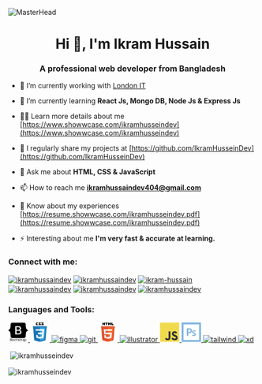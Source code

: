 ![MasterHead](https://media.licdn.com/dms/image/D4D16AQGWiPdCTo1txw/profile-displaybackgroundimage-shrink_350_1400/0/1674962034814?e=1681344000&v=beta&t=fgVkROZR3AZ74kDfTkcfN-0ZdyJ1bhu5-7pztP1lE2Q)
<h1 align="center">Hi 👋, I'm Ikram Hussain</h1>
<h3 align="center">A professional web developer from Bangladesh</h3>

- 🔭 I’m currently working with [London IT](https://www.showwcase.com/company/london-it)

- 🌱 I’m currently learning **React Js, Mongo DB, Node Js & Express Js**

- 👨‍💻 Learn more details about me [https://www.showwcase.com/ikramhusseindev](https://www.showwcase.com/ikramhusseindev)

- 📝 I regularly share my projects at [https://github.com/IkramHusseinDev](https://github.com/IkramHusseinDev)

- 💬 Ask me about **HTML, CSS & JavaScript**

- 📫 How to reach me **ikramhussaindev404@gmail.com**

- 📄 Know about my experiences [https://resume.showwcase.com/ikramhusseindev.pdf](https://resume.showwcase.com/ikramhusseindev.pdf)

- ⚡ Interesting about me **I'm very fast & accurate at learning.**

<h3 align="left">Connect with me:</h3>
<p align="left">
<a href="https://twitter.com/ikramhussaindev" target="blank"><img align="center" src="https://raw.githubusercontent.com/rahuldkjain/github-profile-readme-generator/master/src/images/icons/Social/twitter.svg" alt="ikramhussaindev" height="30" width="40" /></a>
<a href="https://linkedin.com/in/ikramhussaindev" target="blank"><img align="center" src="https://raw.githubusercontent.com/rahuldkjain/github-profile-readme-generator/master/src/images/icons/Social/linked-in-alt.svg" alt="ikramhussaindev" height="30" width="40" /></a>
<a href="https://stackoverflow.com/users/ikram-hussain" target="blank"><img align="center" src="https://raw.githubusercontent.com/rahuldkjain/github-profile-readme-generator/master/src/images/icons/Social/stack-overflow.svg" alt="ikram-hussain" height="30" width="40" /></a>
<a href="https://fb.com/ikramhussaindev" target="blank"><img align="center" src="https://raw.githubusercontent.com/rahuldkjain/github-profile-readme-generator/master/src/images/icons/Social/facebook.svg" alt="ikramhussaindev" height="30" width="40" /></a>
<a href="https://instagram.com/ikramhussaindev" target="blank"><img align="center" src="https://raw.githubusercontent.com/rahuldkjain/github-profile-readme-generator/master/src/images/icons/Social/instagram.svg" alt="ikramhussaindev" height="30" width="40" /></a>
<a href="https://dribbble.com/ikramhussaindev" target="blank"><img align="center" src="https://raw.githubusercontent.com/rahuldkjain/github-profile-readme-generator/master/src/images/icons/Social/dribbble.svg" alt="ikramhussaindev" height="30" width="40" /></a>
</p>

<h3 align="left">Languages and Tools:</h3>
<p align="left"> <a href="https://getbootstrap.com" target="_blank" rel="noreferrer"> <img src="https://raw.githubusercontent.com/devicons/devicon/master/icons/bootstrap/bootstrap-plain-wordmark.svg" alt="bootstrap" width="40" height="40"/> </a> <a href="https://www.w3schools.com/css/" target="_blank" rel="noreferrer"> <img src="https://raw.githubusercontent.com/devicons/devicon/master/icons/css3/css3-original-wordmark.svg" alt="css3" width="40" height="40"/> </a> <a href="https://www.figma.com/" target="_blank" rel="noreferrer"> <img src="https://www.vectorlogo.zone/logos/figma/figma-icon.svg" alt="figma" width="40" height="40"/> </a> <a href="https://git-scm.com/" target="_blank" rel="noreferrer"> <img src="https://www.vectorlogo.zone/logos/git-scm/git-scm-icon.svg" alt="git" width="40" height="40"/> </a> <a href="https://www.w3.org/html/" target="_blank" rel="noreferrer"> <img src="https://raw.githubusercontent.com/devicons/devicon/master/icons/html5/html5-original-wordmark.svg" alt="html5" width="40" height="40"/> </a> <a href="https://www.adobe.com/in/products/illustrator.html" target="_blank" rel="noreferrer"> <img src="https://www.vectorlogo.zone/logos/adobe_illustrator/adobe_illustrator-icon.svg" alt="illustrator" width="40" height="40"/> </a> <a href="https://developer.mozilla.org/en-US/docs/Web/JavaScript" target="_blank" rel="noreferrer"> <img src="https://raw.githubusercontent.com/devicons/devicon/master/icons/javascript/javascript-original.svg" alt="javascript" width="40" height="40"/> </a> <a href="https://www.photoshop.com/en" target="_blank" rel="noreferrer"> <img src="https://raw.githubusercontent.com/devicons/devicon/master/icons/photoshop/photoshop-line.svg" alt="photoshop" width="40" height="40"/> </a> <a href="https://tailwindcss.com/" target="_blank" rel="noreferrer"> <img src="https://www.vectorlogo.zone/logos/tailwindcss/tailwindcss-icon.svg" alt="tailwind" width="40" height="40"/> </a> <a href="https://www.adobe.com/products/xd.html" target="_blank" rel="noreferrer"> <img src="https://cdn.worldvectorlogo.com/logos/adobe-xd.svg" alt="xd" width="40" height="40"/> </a> </p>

<p>&nbsp;<img align="center" src="https://github-readme-stats.vercel.app/api?username=ikramhusseindev&show_icons=true&locale=en" alt="ikramhusseindev" /></p>

<p><img align="center" src="https://github-readme-streak-stats.herokuapp.com/?user=ikramhusseindev&" alt="ikramhusseindev" /></p>
